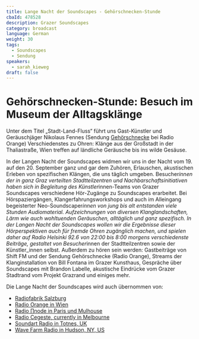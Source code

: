 ```yaml
---
title: Lange Nacht der Soundscapes - Gehörschnecken-Stunde
cbaId: 478528
description: Grazer Soundscapes
category: broadcast
language: German
weight: 30
tags:
  - Soundscapes
  - Sendung
speakers:
  - sarah_kieweg
draft: false
---
```

# Gehörschnecken-Stunde: Besuch im Museum der Alltagsklänge
Unter dem Titel „Stadt-Land-Fluss“ führt uns Gast-Künstler und Geräuschjäger Nikolaus Fennes (Sendung [Gehörschnecke](https://o94.at/programm/sendereihen/geh-rschnecke) bei Radio Orange) Verschiedenstes zu Ohren: Klänge aus der Großstadt in der Thaliastraße, Wien treffen auf ländliche Geräusche bis ins wilde Gesäuse.

In der Langen Nacht der Soundscapes widmen wir uns in der Nacht vom 19. auf den 20. September ganz und gar dem Zuhören, Erlauschen, akustischen Erleben von spezifischen Klängen, die uns täglich umgeben. Besucher*innen der in ganz Graz verteilten Stadtteilzentren und Nachbarschaftsinitiativen haben sich in Begleitung des Künstler*innen-Teams von Grazer Soundscapes verschiedene Hör-Zugänge zu Soundscapes erarbeitet. Bei Hörspaziergängen, Klangerfahrungsworkshops und auch im Alleingang begeisterter Neo-Soundscaper*innen von jung bis alt entstanden viele Stunden Audiomaterial. Aufzeichnungen von diversen Klanglandschaften, Lärm wie auch wohltuenden Geräuschen, alltäglich und ganz spezifisch. In der Langen Nacht der Soundscapes wollen wir die Ergebnisse dieser Hörperspektiven auch für fremde Ohren zugänglich machen, und spielen daher auf Radio Helsinki 92.6 von 22:00 bis 8:00 morgens verschiedenste Beiträge, gestaltet von Besucher*innen der Stadtteilzentren sowie der Künstler_innen selbst. Außerdem zu hören sein werden: Gastbeiträge von Shift FM und der Sendung Gehörschnecke (Radio Orange), Streams der Klanginstallation von Bill Fontana im Grazer Kunsthaus, Gespräche über Soundscapes mit Brandon Labelle, akustische Eindrücke vom Grazer Stadtrand vom Projekt Grazrand und einiges mehr.

Die Lange Nacht der Soundscapes wird auch übernommen von:

- [Radiofabrik Salzburg](https://radiofabrik.at/)
- [Radio Orange in Wien](https://o94.at/de/start)
- [Radio ∏node in Paris und Mulhouse](https://p-node.org/)
- [Radio Cegeste, currently in Melbourne](http://www.fluid-radio.co.uk/2014/07/radio-cegeste/)
- [Soundart Radio in Totnes, UK](https://www.soundartradio.org.uk/)
- [Wave Farm Radio in Hudson, NY, US](https://wavefarm.org/)
